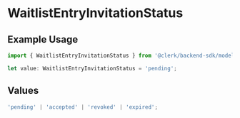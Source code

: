 # WaitlistEntryInvitationStatus

## Example Usage

```typescript
import { WaitlistEntryInvitationStatus } from '@clerk/backend-sdk/models/components';

let value: WaitlistEntryInvitationStatus = 'pending';
```

## Values

```typescript
'pending' | 'accepted' | 'revoked' | 'expired';
```

